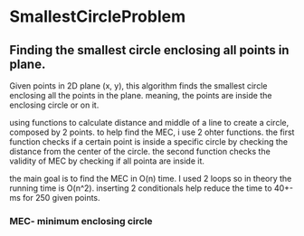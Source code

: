 # SmallestCircleProblem

## Finding the smallest circle enclosing all points in plane.

Given points in 2D plane (x, y), this algorithm finds the smallest circle
enclosing all the points in the plane.
meaning, the points are inside the enclosing circle or on it.

using functions to calculate distance and middle of a line to create a circle, composed by 2 points.
to help find the MEC, i use 2 ohter functions.
the first function checks if a certain point is inside a specific circle by checking the distance from the center of the circle.
the second function checks the validity of MEC by checking if all pointa are inside it.

the main goal is to find the MEC in O(n) time.
I used 2 loops so in theory the running time is O(n^2).
inserting 2 conditionals help reduce the time to 40+- ms for 250 given points.

### MEC- minimum enclosing circle
